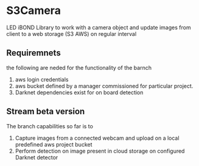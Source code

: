# S3Camera
LED iBOND Library to work with a camera object and update images from client to a web storage (S3 AWS) on regular interval
## Requiremnets

the following are neded for the functionality of the barnch
1. aws login credentials
2. aws bucket defined by a manager commissioned for particular project.
3. Darknet dependencies exist for on board detection

## Stream beta version
The branch capabilities so far is to 
1. Capture images from a connected webcam and upload on a local predefined aws project bucket
2. Perform detection on image present in cloud storage on configured Darknet detector 
